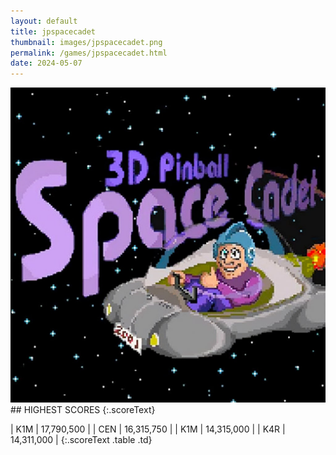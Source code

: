 ```yaml
---
layout: default
title: jpspacecadet
thumbnail: images/jpspacecadet.png
permalink: /games/jpspacecadet.html
date: 2024-05-07
---
```


<img src="../images/jpspacecadet.png" class="gameThumbnail img-fluid mx-auto align-middle">
## HIGHEST SCORES
{:.scoreText}

| K1M | 17,790,500 | 
| CEN | 16,315,750 | 
| K1M | 14,315,000 | 
| K4R | 14,311,000 | 
{:.scoreText .table .td}
